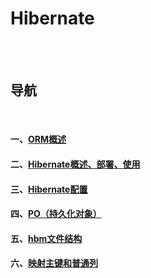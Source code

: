 # Hibernate

<br><br>

## 导航

<br>

#### 一、[ORM概述](ORM概述.md)
#### 二、[Hibernate概述、部署、使用](Hibernate概述、部署、使用.md)
#### 三、[Hibernate配置](Hibernate配置.md)
#### 四、[PO（持久化对象）](PO.md)
#### 五、[hbm文件结构](hbm文件结构.md)
#### 六、[映射主键和普通列](映射主键和普通列.md#映射主键和普通列)
